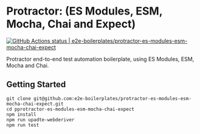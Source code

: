 # Protractor: (ES Modules, ESM, Mocha, Chai and Expect)

[![GitHub Actions status | e2e-boilerplates/protractor-es-modules-esm-mocha-chai-expect](https://github.com/e2e-boilerplates/protractor-es-modules-esm-mocha-chai-expect/workflows/protractor-es-modules-esm-mocha-chai-expect/badge.svg)](https://github.com/e2e-boilerplates/protractor-es-modules-esm-mocha-chai-expect/actions?workflow=protractor-es-modules-esm-mocha-chai-expect)

Protractor end-to-end test automation boilerplate, using ES Modules, ESM, Mocha and Chai.

## Getting Started

    git clone git@github.com:e2e-boilerplates/protractor-es-modules-esm-mocha-chai-expect.git
    cd pprotractor-es-modules-esm-mocha-chai-expect
    npm install
    npm run upadte-webderiver
    npm run test
